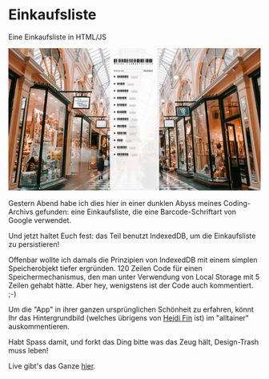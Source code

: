 # Einkaufsliste
Eine Einkaufsliste in HTML/JS

<img src="screenshot.png">

Gestern Abend habe ich dies hier in einer dunklen Abyss meines Coding-Archivs gefunden: eine Einkaufsliste, die eine Barcode-Schriftart von Google verwendet.

Und jetzt haltet Euch fest: das Teil benutzt IndexedDB, um die Einkaufsliste zu persistieren! 

Offenbar wollte ich damals die Prinzipien von IndexedDB mit einem simplen Speicherobjekt tiefer ergründen. 120 Zeilen Code für einen Speichermechanismus, den man unter Verwendung von Local Storage mit 5 Zeilen gehabt hätte. Aber hey, wenigstens ist der Code auch kommentiert. ;-)

Um die "App" in ihrer ganzen ursprünglichen Schönheit zu erfahren, könnt Ihr das Hintergrundbild (welches übrigens von [Heidi Fin](https://unsplash.com/@heidijfin) ist) im "alltainer" auskommentieren.

Habt Spass damit, und forkt das Ding bitte was das Zeug hält, Design-Trash muss leben!

Live gibt's das Ganze [hier](https://beautiful-donut-e4cf02.netlify.app/).